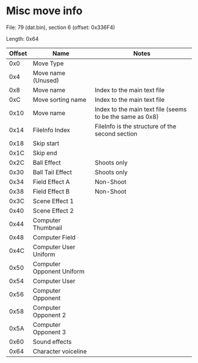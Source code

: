 # Misc move info

File: 79 (dat.bin), section 6 (offset: 0x336F4)

Length: 0x64

| Offset | Name | Notes |
| --- | --- | --- |
| 0x0 | Move Type | |
| 0x4 | Move name (Unused) | |
| 0x8 | Move name | Index to the main text file |
| 0xC | Move sorting name | Index to the main text file |
| 0x10 | Move name | Index to the main text file (seems to be the same as 0x8) |
| 0x14 | FileInfo Index | FileInfo is the structure of the second section |
| 0x18 | Skip start | |
| 0x1C | Skip end | |
| 0x2C | Ball Effect | Shoots only |
| 0x30 | Ball Tail Effect | Shoots only |
| 0x34 | Field Effect A | Non-Shoot |
| 0x38 | Field Effect B | Non-Shoot |
| 0x3C | Scene Effect 1 | |
| 0x40 | Scene Effect 2 | |
| 0x44 | Computer Thumbnail | |
| 0x48 | Computer Field | |
| 0x4C | Computer User Uniform | |
| 0x50 | Computer Opponent Uniform | |
| 0x54 | Computer User | |
| 0x56 | Computer Opponent | |
| 0x58 | Computer Opponent 2 | |
| 0x5A | Computer Opponent 3 | |
| 0x60 | Sound effects | |
| 0x64 | Character voiceline | |
